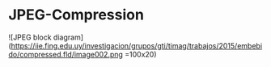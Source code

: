 # JPEG-Compression
![JPEG block diagram](https://iie.fing.edu.uy/investigacion/grupos/gti/timag/trabajos/2015/embebido/compressed.fld/image002.png =100x20)
